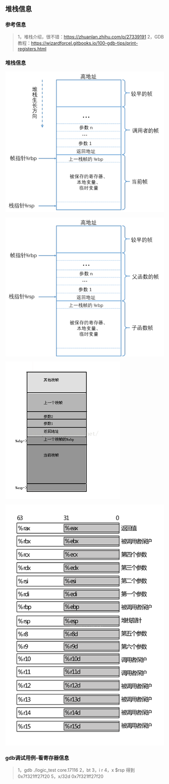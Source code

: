 ## 堆栈信息

### 参考信息
>1，堆栈介绍，很不错：https://zhuanlan.zhihu.com/p/27339191
>2，GDB 教程：https://wizardforcel.gitbooks.io/100-gdb-tips/print-registers.html


### 堆栈信息

![Alt text](./堆栈.png "堆栈")

![Alt text](./堆栈-调用返回.png "堆栈")

![Alt text](./堆栈2.png "堆栈")

![Alt text](./register-info.png "寄存器信息")

### gdb调试用例-看寄存器信息
>1，gdb ./logic_test core.17116
>2，bt
>3，i r
>4，x $rsp     得到0x7f321ff27f20
>5，x/32d 0x7f321ff27f20